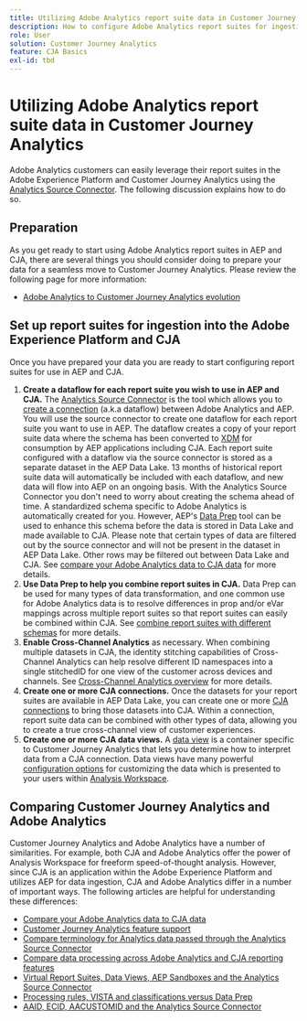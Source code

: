 ```yaml
---
title: Utilizing Adobe Analytics report suite data in Customer Journey Analytics
description: How to configure Adobe Analytics report suites for ingestion into AEP and CJA
role: User
solution: Customer Journey Analytics
feature: CJA Basics
exl-id: tbd
---
```


# Utilizing Adobe Analytics report suite data in Customer Journey Analytics

Adobe Analytics customers can easily leverage their report suites in the Adobe Experience Platform and Customer Journey Analytics using the [Analytics Source Connector](https://experienceleague.adobe.com/docs/experience-platform/sources/connectors/adobe-applications/analytics.html?lang=en). The following discussion explains how to do so.

## Preparation

As you get ready to start using Adobe Analytics report suites in AEP and CJA, there are several things you should consider doing to prepare your data for a seamless move to Customer Journey Analytics. Please review the following page for more information:

* [Adobe Analytics to Customer Journey Analytics evolution](/help/getting-started/aa-to-cja.md)

## Set up report suites for ingestion into the Adobe Experience Platform and CJA

Once you have prepared your data you are ready to start configuring report suites for use in AEP and CJA. 

1. **Create a dataflow for each report suite you wish to use in AEP and CJA.** The [Analytics Source Connector](https://experienceleague.adobe.com/docs/experience-platform/sources/connectors/adobe-applications/analytics.html?lang=en) is the tool which allows you to [create a connection](/help/connections/create-connection.md) (a.k.a dataflow) between Adobe Analytics and AEP. You will use the source connector to create one dataflow for each report suite you want to use in AEP. The dataflow creates a copy of your report suite data where the schema has been converted to  [XDM](https://experienceleague.adobe.com/docs/platform-learn/tutorials/schemas/schemas-and-experience-data-model.html?lang=en) for consumption by AEP applications including CJA. Each report suite configured with a dataflow via the source connector is stored as a separate dataset in the AEP Data Lake. 13 months of historical report suite data will automatically be included with each dataflow, and new data will flow into AEP on an ongoing basis. With the Analytics Source Connector you don't need to worry about creating the schema ahead of time. A standardized schema specific to Adobe Analytics is automatically created for you. However, AEP's [Data Prep](https://experienceleague.adobe.com/docs/experience-platform/data-prep/home.html?lang=en) tool can be used to enhance this schema before the data is stored in Data Lake and made available to CJA. Please note that certain types of data are filtered out by the source connector and will not be present in the dataset in AEP Data Lake. Other rows may be filtered out between Data Lake and CJA. See [compare your Adobe Analytics data to CJA data](/help/troubleshooting/compare.md)[](~/Library/CloudStorage/OneDrive-Adobe/Adobe/Github/analytics-platform.en/help/troubleshooting/compare.md) for more details.
1. **Use Data Prep to help you combine report suites in CJA.** Data Prep can be used for many types of data transformation, and one common use for Adobe Analytics data is to resolve differences in prop and/or eVar mappings across multiple report suites so that report suites can easily be combined within CJA. See [combine report suites with different schemas](/help/use-cases/combine-report-suites.md) for more details.
1. **Enable Cross-Channel Analytics** as necessary. When combining multiple datasets in CJA, the identity stitching capabilities of Cross-Channel Analytics can help resolve different ID namespaces into a single stitchedID for one view of the customer across devices and channels. See [Cross-Channel Analytics overview](/help/connections/cca/overview.md) for more details.
1. **Create one or more CJA connections.** Once the datasets for your report suites are available in AEP Data Lake, you can create one or more [CJA connections](/help/connections/overview.md) to bring those datasets into CJA. Within a connection, report suite data can be combined with other types of data, allowing you to create a true cross-channel view of customer experiences.
1. **Create one or more CJA data views.** A [data view](/help/data-views/data-views.md) is a container specific to Customer Journey Analytics that lets you determine how to interpret data from a CJA connection. Data views have many powerful [configuration options](/help/data-views/create-dataview.md) for customizing the data which is presented to your users within [Analysis Workspace](/help/analysis-workspace/home.md).


## Comparing Customer Journey Analytics and Adobe Analytics

Customer Journey Analytics and Adobe Analytics have a number of similarities. For example, both CJA and Adobe Analytics offer the power of Analysis Workspace for freeform speed-of-thought analysis. However, since CJA is an application within the Adobe Experience Platform and utilizes AEP for data ingestion, CJA and Adobe Analytics differ in  a number of important ways. The following articles are helpful for understanding these differences:

* [Compare your Adobe Analytics data to CJA data](/help/troubleshooting/compare.md)
* [Customer Journey Analytics feature support](/help/getting-started/aa-vs-cja/cja-aa.md)
* [Compare terminology for Analytics data passed through the Analytics Source Connector](/help/getting-started/aa-vs-cja/terminology.md)
* [Compare data processing across Adobe Analytics and CJA reporting features](/help/getting-started/aa-vs-cja/data-processing-comparisons.md)
* [Virtual Report Suites, Data Views, AEP Sandboxes and the Analytics Source Connector](/help/getting-started/aa-vs-cja/vrs-dataview-sandbox-adc.md)
* [Processing rules, VISTA and classifications versus Data Prep](/help/getting-started/aa-vs-cja/pr-vista-dataprep.md)
* [AAID, ECID, AACUSTOMID and the Analytics Source Connector](/help/getting-started/aa-vs-cja/aaid-ecid-adc.md)
